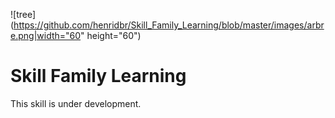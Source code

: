 ![tree](https://github.com/henridbr/Skill_Family_Learning/blob/master/images/arbre.png|width="60" height="60")
# Skill Family Learning
This skill is under development.
